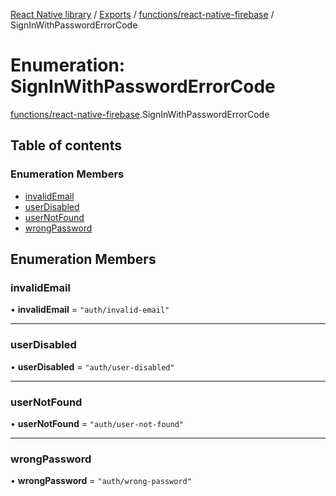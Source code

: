 [React Native library](../index.md) / [Exports](../modules.md) / [functions/react-native-firebase](../modules/functions_react_native_firebase.md) / SignInWithPasswordErrorCode

# Enumeration: SignInWithPasswordErrorCode

[functions/react-native-firebase](../modules/functions_react_native_firebase.md).SignInWithPasswordErrorCode

## Table of contents

### Enumeration Members

- [invalidEmail](functions_react_native_firebase.SignInWithPasswordErrorCode.md#invalidemail)
- [userDisabled](functions_react_native_firebase.SignInWithPasswordErrorCode.md#userdisabled)
- [userNotFound](functions_react_native_firebase.SignInWithPasswordErrorCode.md#usernotfound)
- [wrongPassword](functions_react_native_firebase.SignInWithPasswordErrorCode.md#wrongpassword)

## Enumeration Members

### invalidEmail

• **invalidEmail** = ``"auth/invalid-email"``

___

### userDisabled

• **userDisabled** = ``"auth/user-disabled"``

___

### userNotFound

• **userNotFound** = ``"auth/user-not-found"``

___

### wrongPassword

• **wrongPassword** = ``"auth/wrong-password"``
